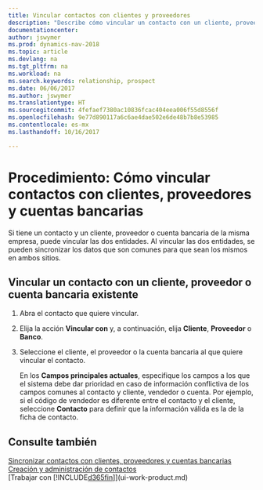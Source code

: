 ```yaml
---
title: Vincular contactos con clientes y proveedores
description: "Describe cómo vincular un contacto con un cliente, proveedor o banco de la misma empresa, para poder sincronizar datos comunes."
documentationcenter: 
author: jswymer
ms.prod: dynamics-nav-2018
ms.topic: article
ms.devlang: na
ms.tgt_pltfrm: na
ms.workload: na
ms.search.keywords: relationship, prospect
ms.date: 06/06/2017
ms.author: jswymer
ms.translationtype: HT
ms.sourcegitcommit: 4fefaef7380ac10836fcac404eea006f55d8556f
ms.openlocfilehash: 9e77d890117a6c6ae4dae502e6de48b7b8e53985
ms.contentlocale: es-mx
ms.lasthandoff: 10/16/2017

---
```

# <a name="how-to-link-contacts-with-customers-vendors-and-bank-accounts"></a>Procedimiento: Cómo vincular contactos con clientes, proveedores y cuentas bancarias
Si tiene un contacto y un cliente, proveedor o cuenta bancaria de la misma empresa, puede vincular las dos entidades. Al vincular las dos entidades, se pueden sincronizar los datos que son comunes para que sean los mismos en ambos sitios.

## <a name="link-a-contact-to-an-existing-customer-vendor-or-bank-account"></a>Vincular un contacto con un cliente, proveedor o cuenta bancaria existente
1. Abra el contacto que quiere vincular.
2. Elija la acción **Vincular con** y, a continuación, elija **Cliente**, **Proveedor** o **Banco**.
3. Seleccione el cliente, el proveedor o la cuenta bancaria al que quiere vincular el contacto.

   En los **Campos principales actuales**, especifique los campos a los que el sistema debe dar prioridad en caso de información conflictiva de los campos comunes al contacto y cliente, vendedor o cuenta. Por ejemplo, si el código de vendedor es diferente entre el contacto y el cliente, seleccione **Contacto** para definir que la información válida es la de la ficha de contacto.

## <a name="see-also"></a>Consulte también
[Sincronizar contactos con clientes, proveedores y cuentas bancarias](marketing-synchronize-contacts-customers-vendors-bank-accounts.md)  
[Creación y administración de contactos](marketing-contacts.md)  
[Trabajar con [!INCLUDE[d365fin](includes/d365fin_md.md)]](ui-work-product.md)  

